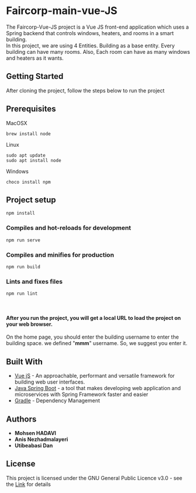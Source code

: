 # Faircorp-main-vue-JS

The Faircorp-Vue-JS project is a Vue JS front-end application which uses a Spring backend that controls windows, heaters, and rooms in a smart building. 
<br>
In this project, we are using 4 Entities. Building as a base entity. Every building can have many rooms.
Also, Each room can have as many windows and heaters as it wants.

## Getting Started

After cloning the project, follow the steps below to run the project

## Prerequisites

MacOSX
```
brew install node
```

Linux
```
sudo apt update
sudo apt install node
```


Windows
```
choco install npm
```

## Project setup

```
npm install
``` 

### Compiles and hot-reloads for development

```
npm run serve
```

### Compiles and minifies for production

```
npm run build
```

### Lints and fixes files

```
npm run lint
```

<br>

#### After you run the project, you will get a local URL to load the project on your web browser.
On the home page, you should enter the building username to enter the building space. we defined "**mmm**" username.
So, we suggest you enter it.

## Built With


* [Vue jS](https://vuejs.org/) - An approachable, performant and versatile framework for building web user interfaces.
* [Java Spring Boot](https://spring.io/projects/spring-boot) - a tool that makes developing web application and microservices with Spring Framework faster and easier
* [Gradle](https://gradle.org) - Dependency Management


## Authors

* **Mohsen HADAVI**
* **Anis Nezhadmalayeri**
* **Utibeabasi Dan**

## License

This project is licensed under the GNU General Public Licence v3.0 - see the [Link](https://www.gnu.org/licenses/gpl-3.0.en.html) for details
